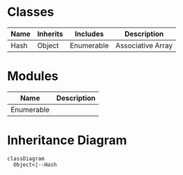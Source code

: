 # Classes
| Name | Inherits | Includes | Description |
|---|---|---|---|
| Hash | Object | Enumerable | Associative Array |

# Modules
| Name | Description |
|---|---|
| Enumerable | |

# Inheritance Diagram
```mermaid
classDiagram
  Object<|--Hash
```
